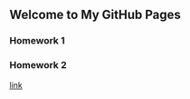 ## Welcome to My GitHub Pages



### Homework 1
### Homework 2

[link](https://moodle.boun.edu.tr/login/)



